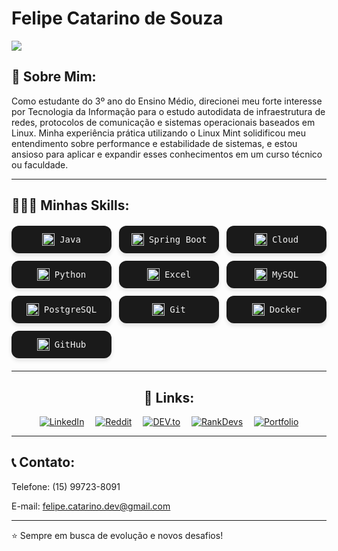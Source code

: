 <h1><span>Felipe Catarino de Souza</span></h1>
<img src="[2022-Todays-Industries-using-Java-Application.png](https://cdn.dribbble.com/userupload/23491411/file/original-f0a9b6ef10af1c8ddf6ac0367f2c948a.gif)">

<h2>👋 Sobre Mim:</h2>
Como estudante do 3º ano do Ensino Médio, direcionei meu forte interesse por Tecnologia da Informação para o estudo autodidata de infraestrutura de redes, protocolos de comunicação e sistemas operacionais baseados em Linux. Minha experiência prática utilizando o Linux Mint solidificou meu entendimento sobre performance e estabilidade de sistemas, e estou ansioso para aplicar e expandir esses conhecimentos em um curso técnico ou faculdade.

-----

<h2>🧑🏻‍💻 Minhas Skills:</h2>
<div style="display: grid; grid-template-columns: repeat(auto-fit, minmax(150px, 1fr)); gap: 12px; margin: 20px 0;">
  <div style="background-color: #1a1a1a; color: #f0f0f0; padding: 12px; border-radius: 12px; font-family: monospace; box-shadow: 0 4px 6px rgba(0,0,0,0.1); text-align: center; display: flex; align-items: center; justify-content: center; gap: 8px;">
    <img src="java.png" width="20" height="20" alt="Java" />
    <span>Java</span>
  </div>
  <div style="background-color: #1a1a1a; color: #f0f0f0; padding: 12px; border-radius: 12px; font-family: monospace; box-shadow: 0 4px 6px rgba(0,0,0,0.1); text-align: center; display: flex; align-items: center; justify-content: center; gap: 8px;">
    <img src="spring.png" width="20" height="20" alt="Spring Boot" />
    <span>Spring Boot</span>
  </div>
    <div style="background-color: #1a1a1a; color: #f0f0f0; padding: 12px; border-radius: 12px; font-family: monospace; box-shadow: 0 4px 6px rgba(0,0,0,0.1); text-align: center; display: flex; align-items: center; justify-content: center; gap: 8px;">
    <img src="nuvem.png" width="20" height="20" alt="Cloud" />
    <span>Cloud</span>
  </div>
  <div style="background-color: #1a1a1a; color: #f0f0f0; padding: 12px; border-radius: 12px; font-family: monospace; box-shadow: 0 4px 6px rgba(0,0,0,0.1); text-align: center; display: flex; align-items: center; justify-content: center; gap: 8px;">
    <img src="python.png" width="20" height="20" alt="Python" />
    <span>Python</span>
  </div>
    <div style="background-color: #1a1a1a; color: #f0f0f0; padding: 12px; border-radius: 12px; font-family: monospace; box-shadow: 0 4px 6px rgba(0,0,0,0.1); text-align: center; display: flex; align-items: center; justify-content: center; gap: 8px;">
    <img src="excel.png" width="20" height="20" alt="Excel" />
    <span>Excel</span>
  </div>
  <div style="background-color: #1a1a1a; color: #f0f0f0; padding: 12px; border-radius: 12px; font-family: monospace; box-shadow: 0 4px 6px rgba(0,0,0,0.1); text-align: center; display: flex; align-items: center; justify-content: center; gap: 8px;">
    <img src="dados.png" width="20" height="20" alt="MySQL" />
    <span>MySQL</span>
  </div>
  <div style="background-color: #1a1a1a; color: #f0f0f0; padding: 12px; border-radius: 12px; font-family: monospace; box-shadow: 0 4px 6px rgba(0,0,0,0.1); text-align: center; display: flex; align-items: center; justify-content: center; gap: 8px;">
    <img src="dados.png" width="20" height="20" alt="PostgreSQL" />
    <span>PostgreSQL</span>
  </div>
  <div style="background-color: #1a1a1a; color: #f0f0f0; padding: 12px; border-radius: 12px; font-family: monospace; box-shadow: 0 4px 6px rgba(0,0,0,0.1); text-align: center; display: flex; align-items: center; justify-content: center; gap: 8px;">
    <img src="git.png" width="20" height="20" alt="Git" />
    <span>Git</span>
  </div>
    <div style="background-color: #1a1a1a; color: #f0f0f0; padding: 12px; border-radius: 12px; font-family: monospace; box-shadow: 0 4px 6px rgba(0,0,0,0.1); text-align: center; display: flex; align-items: center; justify-content: center; gap: 8px;">
    <img src="docker.png" width="20" height="20" alt="Docker" />
    <span>Docker</span>
  </div>
  <div style="background-color: #1a1a1a; color: #f0f0f0; padding: 12px; border-radius: 12px; font-family: monospace; box-shadow: 0 4px 6px rgba(0,0,0,0.1); text-align: center; display: flex; align-items: center; justify-content: center; gap: 8px;">
    <img src="github.png" width="20" height="20" alt="GitHub" />
    <span>GitHub</span>
  </div>
</div>

--------

<h2 align="center">🔗 Links:</h2>
<p align="center">
  <a href="https://www.linkedin.com/in/felipe-catarino-de-souza-8a0907373" target="_blank"><img src="https://img.shields.io/badge/LinkedIn-0077B5?style=for-the-badge&logo=linkedin&logoColor=white" alt="LinkedIn"></a> 
  <a href="https://www.reddit.com/user/Fellps017" target="_blank"><img src="https://img.shields.io/badge/Reddit-FF4500?style=for-the-badge&logo=reddit&logoColor=white" alt="Reddit"></a> 
  <a href="https://dev.to/fellps017" target="_blank"><img src="https://img.shields.io/badge/DEV.to-0A0A0A?style=for-the-badge&logo=dev.to&logoColor=white" alt="DEV.to"></a> 
  <a href="https://www.rankdevs.com/Fellps018" target="_blank"><img src="https://img.shields.io/badge/RankDevs-000000?style=for-the-badge&logo=about.me&logoColor=white" alt="RankDevs"></a> 
  <a href="https://fellps018.github.io/portifolio/" target="_blank"><img src="https://img.shields.io/badge/Portfolio-FF6B6B?style=for-the-badge&logo=circle&logoColor=white" alt="Portfolio"></a>
</p>


---------

<h2>📞 Contato:</h2>

Telefone: (15) 99723-8091

E-mail: felipe.catarino.dev@gmail.com

----
⭐️ Sempre em busca de evolução e novos desafios!

